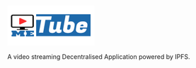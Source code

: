 ![MeTube](src/components/metube.png)


A video streaming Decentralised Application powered by IPFS. 
